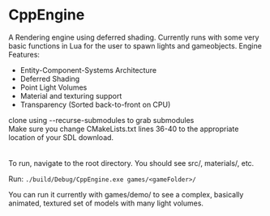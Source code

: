 # CppEngine

A Rendering engine using deferred shading. Currently runs with some very basic functions in Lua for the user to spawn lights and gameobjects.
Engine Features:
- Entity-Component-Systems Architecture
- Deferred Shading
- Point Light Volumes
- Material and texturing support
- Transparency (Sorted back-to-front on CPU)

clone using --recurse-submodules to grab submodules
<br/>
Make sure you change CMakeLists.txt lines 36-40 to the appropriate location of your SDL download.
<br/>
<br/>
<br/>
To run, navigate to the root directory. You should see src/, materials/, etc.

Run: `./build/Debug/CppEngine.exe games/<gameFolder>/`

You can run it currently with games/demo/ to see a complex, basically animated, textured set of models with many light volumes.
